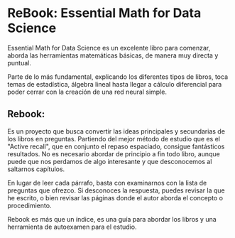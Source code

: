 # ReBook: Essential Math for Data Science

Essential Math for Data Science es un excelente libro para comenzar, aborda las herramientas matemáticas básicas, de manera muy directa y puntual.

 Parte de lo más fundamental, explicando los diferentes tipos de libros, toca temas de estadística, álgebra lineal hasta llegar  a cálculo diferencial para poder cerrar con la creación de una red neural simple.

## Rebook:
Es un proyecto que busca convertir las ideas principales y secundarias de los libros en preguntas. Partiendo del mejor método de estudio que es el "Active recall", que en conjunto el repaso espaciado, consigue fantásticos resultados.
No es necesario abordar de principio a fin todo libro, aunque puede que nos perdamos de algo interesante y que desconocemos al saltarnos capítulos. 

En lugar de leer cada párrafo, basta con examinarnos con la lista de preguntas que ofrezco. Si desconoces la respuesta, puedes revisar la que he escrito, o bien revisar las páginas donde el autor aborda el concepto o procedimiento.  

Rebook es más que un índice, es una guía para abordar los libros y una herramienta de autoexamen para el estudio.
